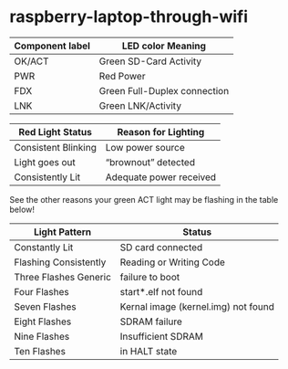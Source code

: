 # raspberry-laptop-through-wifi

|Component label	|  LED color	Meaning
|-----------------|--------------------
|OK/ACT           |  Green	SD-Card Activity
|PWR              |  Red	  Power
|FDX              |  Green	Full-Duplex connection
|LNK              |  Green	LNK/Activity

|Red Light Status      |Reason for Lighting
|----------------------|--------------------
|Consistent Blinking   |Low power source
|Light goes out        |“brownout” detected
|Consistently Lit      |Adequate power received

See the other reasons your green ACT light may be flashing in the table below!

|Light Pattern          |Status
|-----------------------|-------------------------------------
|Constantly Lit         |SD card connected
|Flashing Consistently  |Reading or Writing Code
|Three Flashes	Generic |failure to boot
|Four Flashes           |start*.elf not found
|Seven Flashes          |Kernal image (kernel.img) not found
|Eight Flashes          |SDRAM failure
|Nine Flashes           |Insufficient SDRAM
|Ten Flashes            |in HALT state
